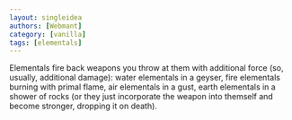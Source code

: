 ```yaml
---
layout: singleidea
authors: [Webmant]
category: [vanilla]
tags: [elementals]
---
```

Elementals fire back weapons you throw at them with additional force (so, usually, additional damage): water elementals in a geyser, fire elementals burning with primal flame, air elementals in a gust, earth elementals in a shower of rocks (or they just incorporate the weapon into themself and become stronger, dropping it on death).
